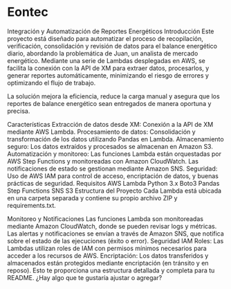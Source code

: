 # Eontec

Integración y Automatización de Reportes Energéticos
Introducción
Este proyecto está diseñado para automatizar el proceso de recopilación, verificación, consolidación y revisión de datos para el balance energético diario, abordando la problemática de Juan, un analista de mercado energético. Mediante una serie de Lambdas desplegadas en AWS, se facilita la conexión con la API de XM para extraer datos, procesarlos, y generar reportes automáticamente, minimizando el riesgo de errores y optimizando el flujo de trabajo.

La solución mejora la eficiencia, reduce la carga manual y asegura que los reportes de balance energético sean entregados de manera oportuna y precisa.

Características
Extracción de datos desde XM: Conexión a la API de XM mediante AWS Lambda.
Procesamiento de datos: Consolidación y transformación de los datos utilizando Pandas en Lambda.
Almacenamiento seguro: Los datos extraídos y procesados se almacenan en Amazon S3.
Automatización y monitoreo: Las funciones Lambda están orquestadas por AWS Step Functions y monitoreadas con Amazon CloudWatch. Las notificaciones de estado se gestionan mediante Amazon SNS.
Seguridad: Uso de AWS IAM para control de acceso, encriptación de datos, y buenas prácticas de seguridad.
Requisitos
AWS Lambda
Python 3.x
Boto3
Pandas
Step Functions
SNS
S3
Estructura del Proyecto
Cada Lambda está ubicada en una carpeta separada y contiene su propio archivo ZIP y requirements.txt.


Monitoreo y Notificaciones
Las funciones Lambda son monitoreadas mediante Amazon CloudWatch, donde se pueden revisar logs y métricas.
Las alertas y notificaciones se envían a través de Amazon SNS, que notifica sobre el estado de las ejecuciones (éxito o error).
Seguridad
IAM Roles: Las Lambdas utilizan roles de IAM con permisos mínimos necesarios para acceder a los recursos de AWS.
Encriptación: Los datos transferidos y almacenados están protegidos mediante encriptación (en tránsito y en reposo).
Esto te proporciona una estructura detallada y completa para tu README. ¿Hay algo que te gustaría ajustar o agregar?
